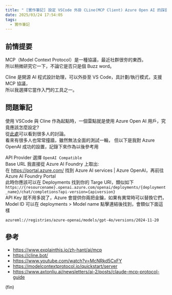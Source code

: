 ```yaml
---
title: " [實作筆記] 設定 VSCode 外掛 CLine(MCP Client) Azure Open AI 的踩雷筆記"
date: 2025/03/24 17:54:05
tags:
  - 實作筆記
---
```


## 前情提要

MCP（Model Context Protocol）是一種協議，最近社群很夯的東西，  
所以稍微研究它一下，不論它是否只是個 Buzz word。  

Cline 是開源 AI 程式設計助理，可以外掛至 VS Code，具計劃/執行模式，支援 MCP 協議，  
所以我選擇它當作入門的工具之一。  

## 問題筆記

使用 VSCode 與 Cline 作為起點時，一個雷點就是使用 Azure Open AI 用戶，究竟應該怎麼設定?  
從[此處](https://github.com/search?q=repo%3Acline%2Fcline+OpenAI+Compatible&type=issues)可以看到很多人的討論。  
看來有很多人也常常撞牆，雖然無法全面的測試一輪，
但以下是我對 Azure OpenAI 成功的設置，記錄下來作為以後參考用

API Provider 選擇 `OpenAI Compatible`  
Base URL 我直接從 Azure AI Foundry 上取出:  
在 <https://portal.azure.com/> 找到 Azure AI services | Azure OpenAI，再前往  Azure AI Foundry Portal  
此時你應該可以在 Deployments 找到你的 Targe URI，類似如下  
`https://{resourcename}.openai.azure.com/openai/deployments/{deployment_name}/chat/completions?api-version={apiversion}`  
API Key 就不用多說了，Azure 會提供你兩把金鑰，如果有異常時可以替換它們，  
Model ID 可以在 deployments > Model name 點擊連結後找到，會類似下面這樣  

`azureml://registries/azure-openai/models/gpt-4o/versions/2024-11-20`

## 參考

- <https://www.explainthis.io/zh-hant/ai/mcp>
- <https://cline.bot/>
- <https://www.youtube.com/watch?v=McNRkd5CxFY>
- <https://modelcontextprotocol.io/quickstart/server>
- <https://www.axtonliu.ai/newsletters/ai-2/posts/claude-mcp-protocol-guide>

(fin)
